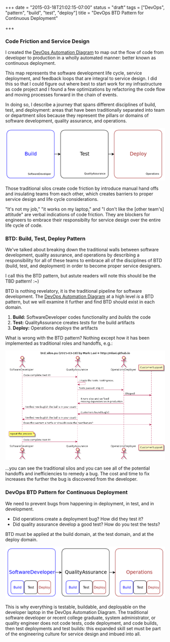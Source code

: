 +++
date = "2015-03-18T21:02:15-07:00"
status = "draft"
tags = ["DevOps", "pattern", "build", "test", "deploy"]
title = "DevOps BTD Pattern for Continuous Deployment"

+++

### Code Friction and Service Design ###

I created the [DevOps Automation Diagram](../devops-automation/) to map out the flow of code from
developer to production in a wholly automated manner: better known as continuous deployment.

This map represents the software development life cycle, service deployment, and feedback loops that are
integral to service design. I did this so that I could figure out where best to start work for my
infrastructure as code project and I found a few optimizations by refactoring the code flow and
moving processes forward in the chain of events.

In doing so, I describe a journey that spans different disciplines of build, test, and deployment:
areas that have been traditionally separated into team or department silos because they represent
the pillars or domains of software development, quality assurance, and operations.

![BTD Silos - 2015-03-18](/img/btd-pattern-traditional.dia.png)

Those traditional silos create code friction by introduce manual hand offs and insulating teams
from each other, which creates barriers to proper service design and life cycle considerations.

"It's not my job," "it works on my laptop," and "I don't like the [other team's] attitude" are
verbal indications of code friction. They are blockers for engineers to embrace their responsibilty
for service design over the entire life cycle of code.

### BTD: Build, Test, Deploy Pattern ###

We've talked about breaking down the traditional walls between software development, quality assurance,
and operations by describing a responsibility for all of these teams to embrace all of the disciplines
of BTD (build, test, and deployment) in order to become proper service designers.

I call this the BTD pattern, but astute readers will note this should be the TBD pattern! :~)

BTD is nothing revelatory, it is the traditional pipeline for software development.
The [DevOps Automation Diagram](../devops-automation/) at a high level *is* a BTD pattern,
but we will examine it further and find BTD should exist in each domain.

1. **Build:** SoftwareDeveloper codes functionality and *builds* the code
2. **Test:** QualityAssurance creates *tests* for the build artifacts
3. **Deploy:** Operations *deploys* the artifacts

What is wrong with the BTD pattern? Nothing except how it has been implemented as traditional roles and handoffs, e.g.:

![BTD Silos - 2015-03-18](/img/btd_silos.pu.png)

...you can see the traditional silos and you can see all of the potential handoffs and inefficiencies
to remedy a bug. The cost and time to fix increases the further the bug is discovered from the developer.

### DevOps BTD Pattern for Continuous Deployment ###

We need to prevent bugs from happening in deployment, in test, and in development.

- Did operations create a deployment bug? How did they test it?
- Did quality assurance develop a good test? How do you test the tests?

BTD must be applied at the build domain, at the test domain, and at the deploy domain.

![BTD Pattern - 2015-03-18](/img/btd-pattern.dia.png)

This is why everything is testable, buildable, and deployable on the developer laptop in the DevOps Automation Diagram.
The traditional software developer or recent college graduate, system administrator, or quality engineer
does not code tests, code deployment, and code builds, then test deployments and test builds:
this expanded skill set must be part of the engineering culture for service design and imbued into all.
